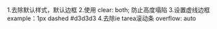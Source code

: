 1.去除默认样式，默认边框
2.使用   clear: both; 防止高度塌陷
3.设置虚线边框 example：1px dashed #d3d3d3
4.去除ie tarea滚动条   overflow: auto
